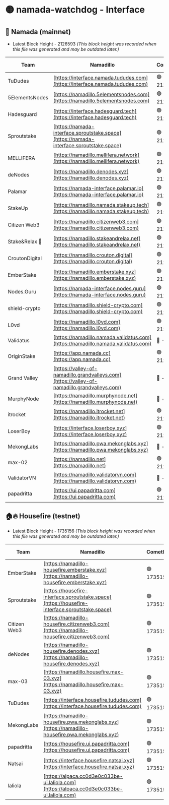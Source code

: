 # 🟡 namada-watchdog - Interface

## 🚀 Namada (mainnet)
- Latest Block Height - 2126593 *(This block height was recorded when this file was generated and may be outdated later.)*

| Team | Namadillo | CometBFT | Indexer | MASP Indexer |
|-|-|-|-|-|
| TuDudes | [https://interface.namada.tududes.com](https://interface.namada.tududes.com) | 🟢 2126574 | 🔴 2124922 | 🟢 2126573 |
| 5ElementsNodes | [https://namadillo.5elementsnodes.com](https://namadillo.5elementsnodes.com) | 🟢 2126574 | 🟢 2126574 | 🟢 2126574 |
| Hadesguard | [https://interface.hadesguard.tech](https://interface.hadesguard.tech) | 🟢 2126575 | 🔴 2124922 | 🟢 2126574 |
| Sproutstake | [https://namada-interface.sproutstake.space](https://namada-interface.sproutstake.space) | 🟢 2126575 | 🟢 2126575 | 🟢 2126575 |
| MELLIFERA | [https://namadillo.mellifera.network](https://namadillo.mellifera.network) | 🟢 2126576 | 🟢 2126576 | 🟢 2126576 |
| deNodes | [https://namadillo.denodes.xyz](https://namadillo.denodes.xyz) | 🟢 2126577 | 🟢 2126577 | 🟢 2126576 |
| Palamar | [https://namada-interface.palamar.io](https://namada-interface.palamar.io) | 🟢 2126577 | 🟢 2126577 | 🟢 2126577 |
| StakeUp | [https://namadillo.namada.stakeup.tech](https://namadillo.namada.stakeup.tech) | 🟢 2126578 | 🟢 2126578 | 🟢 2126578 |
| Citizen Web3 | [https://namadillo.citizenweb3.com](https://namadillo.citizenweb3.com) | 🟢 2126579 | 🟢 2126578 | 🔴 579775 |
| Stake&Relax 🦥 | [https://namadillo.stakeandrelax.net](https://namadillo.stakeandrelax.net) | 🟢 2126579 | 🟢 2126579 | 🟢 2126579 |
| CroutonDigital | [https://namadillo.crouton.digital](https://namadillo.crouton.digital) | 🟢 2126580 | 🔴 - | 🟢 2126581 |
| EmberStake | [https://namadillo.emberstake.xyz](https://namadillo.emberstake.xyz) | 🟢 2126581 | 🟢 2126581 | 🟢 2126581 |
| Nodes.Guru | [https://namada-interface.nodes.guru](https://namada-interface.nodes.guru) | 🟢 2126582 | 🟢 2126582 | 🟢 2126582 |
| shield-crypto | [https://namadillo.shield-crypto.com](https://namadillo.shield-crypto.com) | 🟢 2126582 | 🟢 2126582 | 🟢 2126582 |
| L0vd | [https://namadillo.l0vd.com](https://namadillo.l0vd.com) | 🟢 2126583 | 🟢 2126582 | 🟢 2126583 |
| Validatus | [https://namadillo.namada.validatus.com](https://namadillo.namada.validatus.com) | 🔴 - | 🔴 - | 🔴 - |
| OriginStake | [https://app.namada.cc](https://app.namada.cc) | 🟢 2126585 | 🔴 2124922 | 🟢 2126584 |
| Grand Valley | [https://valley-of-namadillo.grandvalleys.com](https://valley-of-namadillo.grandvalleys.com) | 🔴 - | 🔴 - | 🔴 - |
| MurphyNode | [https://namadillo.murphynode.net](https://namadillo.murphynode.net) | 🔴 - | 🔴 - | 🔴 - |
| itrocket | [https://namadillo.itrocket.net](https://namadillo.itrocket.net) | 🟢 2126589 | 🟢 2126589 | 🟢 2126589 |
| LoserBoy | [https://interface.loserboy.xyz](https://interface.loserboy.xyz) | 🟢 2126590 | 🔴 2124925 | 🟢 2126589 |
| MekongLabs | [https://namadillo.pwa.mekonglabs.xyz](https://namadillo.pwa.mekonglabs.xyz) | 🔴 - | 🔴 - | 🔴 - |
| max-02 | [https://namadillo.net](https://namadillo.net) | 🟢 2126590 | 🔴 2124935 | 🟢 2126591 |
| ValidatorVN | [https://namadillo.validatorvn.com](https://namadillo.validatorvn.com) | 🔴 - | 🔴 - | 🔴 - |
| papadritta | [https://ui.papadritta.com](https://ui.papadritta.com) | 🟢 2126593 | 🟢 2126593 | 🟢 2126593 |

## 🏠🔥 Housefire (testnet)
- Latest Block Height - 1735156 *(This block height was recorded when this file was generated and may be outdated later.)*

| Team | Namadillo | CometBFT | Indexer | MASP Indexer |
|-|-|-|-|-|
| EmberStake | [https://namadillo-housefire.emberstake.xyz](https://namadillo-housefire.emberstake.xyz) | 🟢 1735152 | 🟢 1735152 | 🟢 1735152 |
| Sproutstake | [https://housefire-interface.sproutstake.space](https://housefire-interface.sproutstake.space) | 🟢 1735152 | 🟢 1735152 | 🟢 1735152 |
| Citizen Web3 | [https://namadillo-housefire.citizenweb3.com](https://namadillo-housefire.citizenweb3.com) | 🟢 1735153 | 🟢 1735153 | 🟢 1735153 |
| deNodes | [https://namadillo-housefire.denodes.xyz](https://namadillo-housefire.denodes.xyz) | 🟢 1735153 | 🟢 1735153 | 🟢 1735153 |
| max-03 | [https://namadillo.housefire.max-03.xyz](https://namadillo.housefire.max-03.xyz) | 🟢 1735154 | 🟢 1735153 | 🟢 1735154 |
| TuDudes | [https://interface.housefire.tududes.com](https://interface.housefire.tududes.com) | 🟢 1735154 | 🟢 1735154 | 🟢 1735154 |
| MekongLabs | [https://namadillo-housefire.pwa.mekonglabs.xyz](https://namadillo-housefire.pwa.mekonglabs.xyz) | 🟢 1735154 | 🟢 1735154 | 🟢 1735154 |
| papadritta | [https://housefire.ui.papadritta.com](https://housefire.ui.papadritta.com) | 🟢 1735155 | 🟢 1735155 | 🟢 1735155 |
| Natsai | [https://interface.housefire.natsai.xyz](https://interface.housefire.natsai.xyz) | 🟢 1735155 | 🟢 1735155 | 🟢 1735155 |
| laliola | [https://alpaca.cc0d3e0c033be-ui.laliola.com](https://alpaca.cc0d3e0c033be-ui.laliola.com) | 🟢 1735156 | 🟢 1735156 | 🟢 1735156 |

